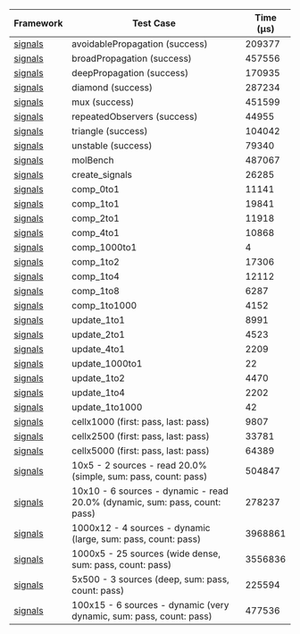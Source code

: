 | Framework | Test Case | Time (μs) |
| --- | --- | --- |
| [signals](https://github.com/rodydavis/signals.dart) | avoidablePropagation (success) | 209377 |
| [signals](https://github.com/rodydavis/signals.dart) | broadPropagation (success) | 457556 |
| [signals](https://github.com/rodydavis/signals.dart) | deepPropagation (success) | 170935 |
| [signals](https://github.com/rodydavis/signals.dart) | diamond (success) | 287234 |
| [signals](https://github.com/rodydavis/signals.dart) | mux (success) | 451599 |
| [signals](https://github.com/rodydavis/signals.dart) | repeatedObservers (success) | 44955 |
| [signals](https://github.com/rodydavis/signals.dart) | triangle (success) | 104042 |
| [signals](https://github.com/rodydavis/signals.dart) | unstable (success) | 79340 |
| [signals](https://github.com/rodydavis/signals.dart) | molBench | 487067 |
| [signals](https://github.com/rodydavis/signals.dart) | create_signals | 26285 |
| [signals](https://github.com/rodydavis/signals.dart) | comp_0to1 | 11141 |
| [signals](https://github.com/rodydavis/signals.dart) | comp_1to1 | 19841 |
| [signals](https://github.com/rodydavis/signals.dart) | comp_2to1 | 11918 |
| [signals](https://github.com/rodydavis/signals.dart) | comp_4to1 | 10868 |
| [signals](https://github.com/rodydavis/signals.dart) | comp_1000to1 | 4 |
| [signals](https://github.com/rodydavis/signals.dart) | comp_1to2 | 17306 |
| [signals](https://github.com/rodydavis/signals.dart) | comp_1to4 | 12112 |
| [signals](https://github.com/rodydavis/signals.dart) | comp_1to8 | 6287 |
| [signals](https://github.com/rodydavis/signals.dart) | comp_1to1000 | 4152 |
| [signals](https://github.com/rodydavis/signals.dart) | update_1to1 | 8991 |
| [signals](https://github.com/rodydavis/signals.dart) | update_2to1 | 4523 |
| [signals](https://github.com/rodydavis/signals.dart) | update_4to1 | 2209 |
| [signals](https://github.com/rodydavis/signals.dart) | update_1000to1 | 22 |
| [signals](https://github.com/rodydavis/signals.dart) | update_1to2 | 4470 |
| [signals](https://github.com/rodydavis/signals.dart) | update_1to4 | 2202 |
| [signals](https://github.com/rodydavis/signals.dart) | update_1to1000 | 42 |
| [signals](https://github.com/rodydavis/signals.dart) | cellx1000 (first: pass, last: pass) | 9807 |
| [signals](https://github.com/rodydavis/signals.dart) | cellx2500 (first: pass, last: pass) | 33781 |
| [signals](https://github.com/rodydavis/signals.dart) | cellx5000 (first: pass, last: pass) | 64389 |
| [signals](https://github.com/rodydavis/signals.dart) | 10x5 - 2 sources - read 20.0% (simple, sum: pass, count: pass) | 504847 |
| [signals](https://github.com/rodydavis/signals.dart) | 10x10 - 6 sources - dynamic - read 20.0% (dynamic, sum: pass, count: pass) | 278237 |
| [signals](https://github.com/rodydavis/signals.dart) | 1000x12 - 4 sources - dynamic (large, sum: pass, count: pass) | 3968861 |
| [signals](https://github.com/rodydavis/signals.dart) | 1000x5 - 25 sources (wide dense, sum: pass, count: pass) | 3556836 |
| [signals](https://github.com/rodydavis/signals.dart) | 5x500 - 3 sources (deep, sum: pass, count: pass) | 225594 |
| [signals](https://github.com/rodydavis/signals.dart) | 100x15 - 6 sources - dynamic (very dynamic, sum: pass, count: pass) | 477536 |
